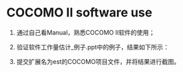 # COCOMO II software use
1.	通过自己看Manual，熟悉COCOMO II软件的使用；
2.	验证软件工作量估计_例子.ppt中的例子，结果如下所示：

3.	提交扩展名为est的COCOMO项目文件，并将结果进行截图。